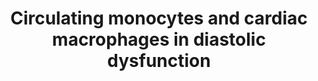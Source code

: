 ---
annotations:
- id: CL:0000576
  parent: native cell
  type: Cell Type Ontology
  value: monocyte
- id: CL:0000186
  parent: native cell
  type: Cell Type Ontology
  value: myofibroblast cell
- id: CL:0002393
  parent: native cell
  type: Cell Type Ontology
  value: intermediate monocyte
- id: PW:0000013
  parent: disease pathway
  type: Pathway Ontology
  value: disease pathway
- id: CL:0000235
  parent: native cell
  type: Cell Type Ontology
  value: macrophage
- id: DOID:10763
  parent: cardiovascular system disease
  type: Disease Ontology
  value: hypertension
- id: DOID:10763
  parent: cardiovascular system disease
  type: Disease Ontology
  value: hypertension
- id: DOID:1287
  parent: cardiovascular system disease
  type: Disease Ontology
  value: cardiovascular system disease
- id: DOID:1287
  parent: cardiovascular system disease
  type: Disease Ontology
  value: cardiovascular system disease
- id: CL:0000576
  parent: native cell
  type: Cell Type Ontology
  value: monocyte
- id: CL:0000235
  parent: native cell
  type: Cell Type Ontology
  value: macrophage
- id: CL:0000186
  parent: native cell
  type: Cell Type Ontology
  value: myofibroblast cell
authors:
- Khanspers
- Mkutmon
citedin: ''
communities:
- ExRNA
description: draft
last-edited: 2024-03-28
ndex: null
organisms:
- Mus musculus
redirect_from:
- /index.php/Pathway:WP4474
- /instance/WP4474
- /instance/WP4474_r129333
revision: r129333
schema-jsonld:
- '@context': https://schema.org/
  '@id': https://wikipathways.github.io/pathways/WP4474.html
  '@type': Dataset
  creator:
    '@type': Organization
    name: WikiPathways
  description: draft
  keywords:
  - Ccl2
  - Ccr2
  - Il10
  - ROS
  - Spp1
  license: CC0
  name: Circulating monocytes and cardiac macrophages in diastolic dysfunction
seo: CreativeWork
title: Circulating monocytes and cardiac macrophages in diastolic dysfunction
wpid: WP4474
---
